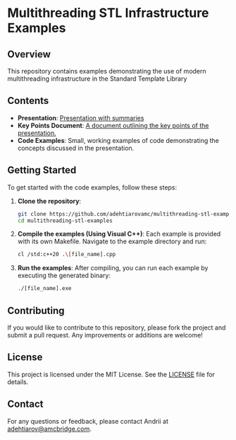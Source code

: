 # Multithreading STL Infrastructure Examples

## Overview

This repository contains examples demonstrating the use of modern multithreading infrastructure in the Standard Template Library

## Contents

- **Presentation**: [Presentation with summaries](https://primacorporate.sharepoint.com/:p:/r/sites/FI-RDCAM/Shared%20Documents/General/AMC%20Bridge%20Documentation/Multithreading_in_modern_cpp.pptx?d=wd7e162acf5af41daaa35b82de01cdf36&csf=1&web=1&e=RYUv3l) 
- **Key Points Document**: [A document outlining the key points of the presentation.](https://primacorporate.sharepoint.com/:w:/r/sites/FI-RDCAM/Shared%20Documents/General/AMC%20Bridge%20Documentation/multithreading_in_modern_cpp.docx?d=w02f7285faf1f4405a3e0248e7d8b7661&csf=1&web=1&e=gP4vOH)
- **Code Examples**: Small, working examples of code demonstrating the concepts discussed in the presentation.

## Getting Started

To get started with the code examples, follow these steps:

1. **Clone the repository**:
    ```bash
    git clone https://github.com/adehtiarovamc/multithreading-stl-examples.git
    cd multithreading-stl-examples
    ```

2. **Compile the examples (Using Visual C++)**:
    Each example is provided with its own Makefile. Navigate to the example directory and run:
    ```bash
    cl /std:c++20 .\[file_name].cpp   
    ```

3. **Run the examples**:
    After compiling, you can run each example by executing the generated binary:
    ```bash
    ./[file_name].exe
    ```

## Contributing

If you would like to contribute to this repository, please fork the project and submit a pull request. Any improvements or additions are welcome!

## License

This project is licensed under the MIT License. See the [LICENSE](LICENSE) file for details.

## Contact

For any questions or feedback, please contact Andrii at adehtiarov@amcbridge.com.
